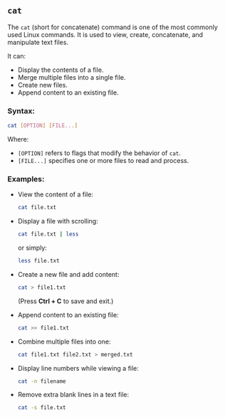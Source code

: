 ## **`cat`**

The `cat` (short for concatenate) command is one of the most commonly used Linux commands. It is used to view, create, concatenate, and manipulate text files.

It can:

- Display the contents of a file.
- Merge multiple files into a single file.
- Create new files.
- Append content to an existing file.

### **Syntax:**  
```bash
cat [OPTION] [FILE...]
```
Where:  
- `[OPTION]` refers to flags that modify the behavior of `cat`.  
- `[FILE...]` specifies one or more files to read and process.  


### **Examples:**

- View the content of a file:
   ```bash
   cat file.txt
   ```

- Display a file with scrolling:
   ```bash
   cat file.txt | less
   ```
   or simply:
   ```bash
   less file.txt
   ```

- Create a new file and add content:
   ```bash
   cat > file1.txt
   ```
   (Press **Ctrl + C** to save and exit.)

- Append content to an existing file:
   ```bash
   cat >> file1.txt
   ```
- Combine multiple files into one:
   ```bash
   cat file1.txt file2.txt > merged.txt
   ```

- Display line numbers while viewing a file:
   ```bash
   cat -n filename
   ```
- Remove extra blank lines in a text file:
    ```bash
    cat -s file.txt
    ```
